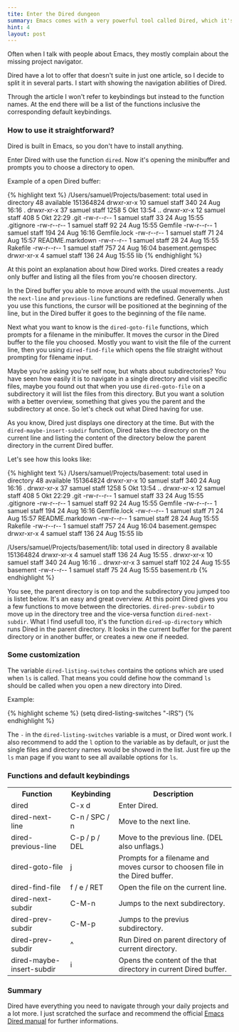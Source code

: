 ```yaml
---
tite: Enter the Dired dungeon
summary: Emacs comes with a very powerful tool called Dired, which it's way more than just an directory navigator.
hint: 4
layout: post
---
```

Often when I talk with people about Emacs, they mostly complain about
the missing project navigator.

Dired have a lot to offer that doesn't suite in just one article, so
I decide to split it in several parts. I start with showing the
navigation abilities of Dired.

Through the article I won't refer to keybindings but instead to the
function names. At the end there will be a list of the functions
inclusive the corresponding default keybindings.

### How to use it straightforward?

Dired is built in Emacs, so you don't have to install anything.

Enter Dired with use the function `dired`. Now it's opening the
minibuffer and prompts you to choose a directory to open.

Example of a open Dired buffer:

{% highlight text %}
  /Users/samuel/Projects/basement:
  total used in directory 48 available 151364824
  drwxr-xr-x  10 samuel  staff   340 24 Aug 16:16 .
  drwxr-xr-x  37 samuel  staff  1258  5 Okt 13:54 ..
  drwxr-xr-x  12 samuel  staff   408  5 Okt 22:29 .git
  -rw-r--r--   1 samuel  staff    33 24 Aug 15:55 .gitignore
  -rw-r--r--   1 samuel  staff    92 24 Aug 15:55 Gemfile
  -rw-r--r--   1 samuel  staff   194 24 Aug 16:16 Gemfile.lock
  -rw-r--r--   1 samuel  staff    71 24 Aug 15:57 README.markdown
  -rw-r--r--   1 samuel  staff    28 24 Aug 15:55 Rakefile
  -rw-r--r--   1 samuel  staff   757 24 Aug 16:04 basement.gemspec
  drwxr-xr-x   4 samuel  staff   136 24 Aug 15:55 lib
{% endhighlight %}

At this point an explanation about how Dired works. Dired creates a
ready only buffer and listing all the files from you're choosen
directory.

In the Dired buffer you able to move around with the usual
movements. Just the `next-line` and `previous-line` functions are
redefined. Generally when you use this functions, the cursor will be
positioned at the beginning of the line, but in the Dired buffer it
goes to the beginning of the file name.

Next what you want to know is the `dired-goto-file` functions, which
prompts for a filename in the minibuffer. It moves the cursor in the
Dired buffer to the file you choosed. Mostly you want to visit the
file of the current line, then you using `dired-find-file` which
opens the file straight without prompting for filename input.

Maybe you're asking you're self now, but whats about
subdirectories? You have seen how easily it is to navigate in a single
directory and visit specific files, maybe you found out that when you
use `dired-goto-file` on a subdirectory it will list the files from
this directory. But you want a solution with a better overview,
something that gives you the parent and the subdirectory at once.
So let's check out what Dired having for use.

As you know, Dired just displays one directory at the time. But with
the `dired-maybe-insert-subdir` function, Dired takes the directory
on the current line and listing the content of the directory below
the parent directory in the current Dired buffer.

Let's see how this looks like:

{% highlight text %}
  /Users/samuel/Projects/basement:
  total used in directory 48 available 151364824
  drwxr-xr-x  10 samuel  staff   340 24 Aug 16:16 .
  drwxr-xr-x  37 samuel  staff  1258  5 Okt 13:54 ..
  drwxr-xr-x  12 samuel  staff   408  5 Okt 22:29 .git
  -rw-r--r--   1 samuel  staff    33 24 Aug 15:55 .gitignore
  -rw-r--r--   1 samuel  staff    92 24 Aug 15:55 Gemfile
  -rw-r--r--   1 samuel  staff   194 24 Aug 16:16 Gemfile.lock
  -rw-r--r--   1 samuel  staff    71 24 Aug 15:57 README.markdown
  -rw-r--r--   1 samuel  staff    28 24 Aug 15:55 Rakefile
  -rw-r--r--   1 samuel  staff   757 24 Aug 16:04 basement.gemspec
  drwxr-xr-x   4 samuel  staff   136 24 Aug 15:55 lib

  /Users/samuel/Projects/basement/lib:
  total used in directory 8 available 151364824
  drwxr-xr-x   4 samuel  staff  136 24 Aug 15:55 .
  drwxr-xr-x  10 samuel  staff  340 24 Aug 16:16 ..
  drwxr-xr-x   3 samuel  staff  102 24 Aug 15:55 basement
  -rw-r--r--   1 samuel  staff   75 24 Aug 15:55 basement.rb
{% endhighlight %}

You see, the parent directory is on top and the subdirectory you jumped
too is listet below. It's an easy and great overview. At this point
Dired gives you a few functions to move between the
directories. `dired-prev-subdir` to move up in the directory tree and the
vice-versa function `dired-next-subdir`. What I find usefull too, it's
the function `dired-up-directory` which runs Dired in the parent
directory. It looks in the current buffer for the parent directory or
in another buffer, or creates a new one if needed.

### Some customization

The variable `dired-listing-switches` contains the options which are
used when `ls` is called. That means you could define how the command
`ls` should be called when you open a new directory into Dired.

Example:

{% highlight scheme %}
(setq dired-listing-switches "-lRS")
{% endhighlight %}

The `-` in the `dired-listing-switches` variable is a must, or Dired
wont work. I also recommend to add the `l` option to the variable as
by default, or just the single files and directory names would be
showed in the list. Just fire up the `ls` man page if you want to see
all available options for `ls`.

### Functions and default keybindings

<table class="function-list">
    <tr>
        <th class="functions">Function</th>
        <th>Keybinding</th>
        <th>Description</th>
    </tr>
    <tr>
        <td><span class="code">dired</span></td>
        <td><span class="code">C-x d</span></td>
        <td>Enter Dired.</td>
    </tr>
    <tr>
        <td><span class="code">dired-next-line</span></td>
        <td><span class="code">C-n / SPC / n</span></td>
        <td>Move to the next line.</td>
    </tr>
    <tr>
        <td><span class="code">dired-previous-line</span></td>
        <td><span class="code">C-p / p / DEL</span></td>
        <td>Move to the previous line. (<span class="code">DEL</span> also unflags.)</td>
    </tr>
    <tr>
        <td><span class="code">dired-goto-file</span></td>
        <td><span class="code">j</span></td>
        <td>Prompts for a filename and moves cursor to choosen file in
    the Dired buffer.</td>
    </tr>
    <tr>
        <td><span class="code">dired-find-file</span></td>
        <td><span class="code">f / e / RET</span></td>
        <td>Open the file on the current line.</td>
    </tr>
    <tr>
        <td><span class="code">dired-next-subdir</span></td>
        <td><span class="code">C-M-n</span></td>
        <td>Jumps to the next subdirectory.</td>
    </tr>
    <tr>
        <td><span class="code">dired-prev-subdir</span></td>
        <td><span class="code">C-M-p</span></td>
        <td>Jumps to the previus subdirectory.</td>
    </tr>
    <tr>
        <td><span class="code">dired-prev-subdir</span></td>
        <td><span class="code">^</span></td>
        <td>Run Dired on parent directory of current directory.</td>
    </tr>
    <tr>
        <td><span class="code">dired-maybe-insert-subdir</span></td>
        <td><span class="code">i</span></td>
        <td>Opens the content of the that directory in current Dired buffer.</td>
    </tr>
</table>

### Summary

Dired have everything you need to navigate through your daily projects
and a lot more. I just scratched the surface and recommend the
official [Emacs Dired manual](http://www.gnu.org/s/libtool/manual/emacs/Dired.html#Dired)
for further informations.

